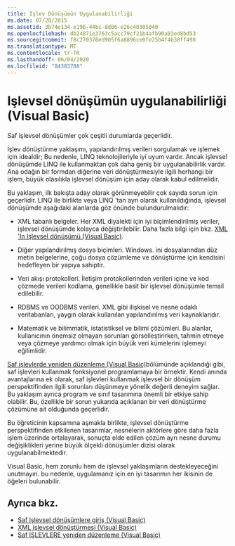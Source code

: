 ```yaml
---
title: İşlev Dönüşümün Uygulanabilirliği
ms.date: 07/20/2015
ms.assetid: 3b74e134-e19b-44bc-8d06-e26c48305040
ms.openlocfilehash: db24871e3763c5acc79cf21b4afb90a93ed8bd53
ms.sourcegitcommit: f8c270376ed905f6a8896ce0fe25b4f4b38ff498
ms.translationtype: MT
ms.contentlocale: tr-TR
ms.lasthandoff: 06/04/2020
ms.locfileid: "84383708"
---
```

# <a name="applicability-of-functional-transformation-visual-basic"></a>Işlevsel dönüşümün uygulanabilirliği (Visual Basic)
Saf işlevsel dönüşümler çok çeşitli durumlarda geçerlidir.  
  
 İşlev dönüştürme yaklaşımı, yapılandırılmış verileri sorgulamak ve işlemek için idealdir; Bu nedenle, LINQ teknolojileriyle iyi uyum vardır. Ancak işlevsel dönüşümde LINQ ile kullanmaktan çok daha geniş bir uygulanabilirlik vardır. Ana odağın bir formdan diğerine veri dönüştürmesiyle ilgili herhangi bir işlem, büyük olasılıkla işlevsel dönüşüm için aday olarak kabul edilmelidir.  
  
 Bu yaklaşım, ilk bakışta aday olarak görünmeyebilir çok sayıda sorun için geçerlidir. LINQ ile birlikte veya LINQ 'tan ayrı olarak kullanıldığında, işlevsel dönüşümde aşağıdaki alanlarda göz önünde bulundurulmalıdır:  
  
- XML tabanlı belgeler. Her XML diyalekti için iyi biçimlendirilmiş veriler, işlevsel dönüşümde kolayca değiştirilebilir. Daha fazla bilgi için bkz. [XML 'In Işlevsel dönüşümü (Visual Basic)](functional-transformation-of-xml.md).  
  
- Diğer yapılandırılmış dosya biçimleri. Windows. ini dosyalarından düz metin belgelerine, çoğu dosya çözümleme ve dönüştürme için kendisini hedefleyen bir yapıya sahiptir.  
  
- Veri akışı protokolleri. İletişim protokollerinden verileri içine ve kod çözmede verileri kodlama, genellikle basit bir işlevsel dönüşümle temsil edilebilir.  
  
- RDBMS ve OODBMS verileri. XML gibi ilişkisel ve nesne odaklı veritabanları, yaygın olarak kullanılan yapılandırılmış veri kaynaklarıdır.  
  
- Matematik ve bilimmatik, istatistiksel ve bilimi çözümleri. Bu alanlar, kullanıcının önemsiz olmayan sorunları görselleştirirken, tahmin etmeye veya çözmeye yardımcı olmak için büyük veri kümelerini işlemeyi eğilimlidir.  
  
 [Saf işlevlerde yeniden düzenleme (Visual Basic)](refactoring-into-pure-functions.md)bölümünde açıklandığı gibi, saf işlevleri kullanmak fonksiyonel programlamaya bir örnektir. Kendi anında avantajlarına ek olarak, saf işlevleri kullanmak işlevsel bir dönüşüm perspektifinden ilgili sorunları düşünmeye yönelik değerli deneyim sağlar. Bu yaklaşım ayrıca program ve sınıf tasarımına önemli bir etkiye sahip olabilir. Bu, özellikle bir sorun yukarıda açıklanan bir veri dönüştürme çözümüne ait olduğunda geçerlidir.  
  
 Bu öğreticinin kapsamına aşmakla birlikte, işlevsel dönüştürme perspektifinden etkilenen tasarımlar, nesnelerin aktörlere göre daha fazla işlem üzerinde ortalayarak, sonuçta elde edilen çözüm ayrı nesne durumu değişiklikleri yerine büyük ölçekli dönüşümler dizisi olarak uygulanabilmektedir.  
  
 Visual Basic, hem zorunlu hem de işlevsel yaklaşımların destekleyeceğini unutmayın. bu nedenle, uygulamanız için en iyi tasarımın her ikisinin de öğeleri bulunabilir.  
  
## <a name="see-also"></a>Ayrıca bkz.

- [Saf Işlevsel dönüşümlere giriş (Visual Basic)](introduction-to-pure-functional-transformations.md)
- [XML işlevsel dönüştürmesi (Visual Basic)](functional-transformation-of-xml.md)
- [Saf IŞLEVLERE yeniden düzenleme (Visual Basic)](refactoring-into-pure-functions.md)
